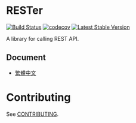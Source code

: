 # RESTer

[![Build Status](https://travis-ci.org/104corp/php-rester.svg?branch=master)](https://travis-ci.org/104corp/php-rester)
[![codecov](https://codecov.io/gh/104corp/php-rester/branch/master/graph/badge.svg)](https://codecov.io/gh/104corp/php-rester)
[![Latest Stable Version](https://poser.pugx.org/104corp/rester/v/stable)](https://packagist.org/packages/104corp/rester)

A library for calling REST API.

## Document

* [繁體中文](/docs/zh_TW/README.md)

# Contributing

See [CONTRIBUTING](CONTRIBUTING.md).
